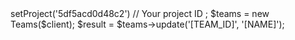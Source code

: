 <?php

use Appwrite\Client;
use Appwrite\Services\Teams;

$client = new Client();

$client
    ->setProject('5df5acd0d48c2') // Your project ID
;

$teams = new Teams($client);

$result = $teams->update('[TEAM_ID]', '[NAME]');